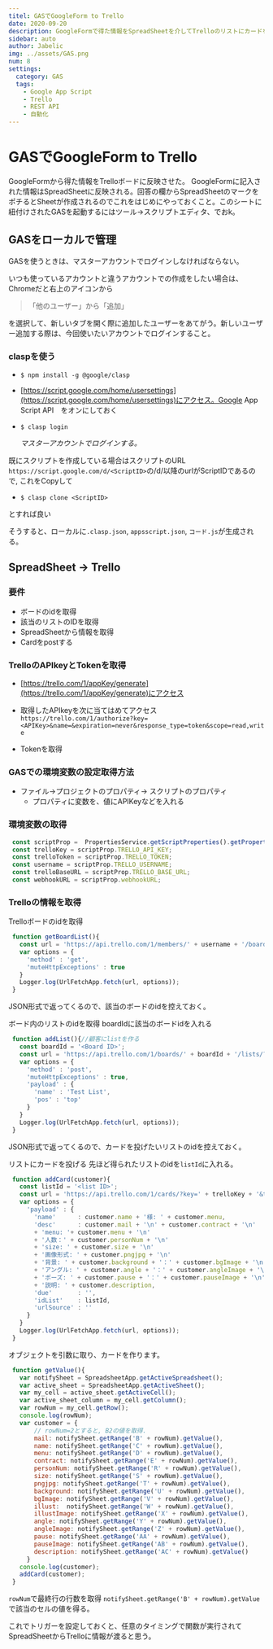 ```yaml
---
titel: GASでGoogleForm to Trello
date: 2020-09-20
description: GoogleFormで得た情報をSpreadSheetを介してTrelloのリストにカードを生成する。
sidebar: auto
author: Jabelic
img: ../assets/GAS.png
num: 8
settings:
  category: GAS
  tags:
    - Google App Script
    - Trello
    - REST API
    - 自動化
---
```



# GASでGoogleForm to Trello
GoogleFormから得た情報をTrelloボードに反映させた。
GoogleFormに記入された情報はSpreadSheetに反映される。回答の欄からSpreadSheetのマークをポチるとSheetが作成されるのでこれをはじめにやっておくこと。このシートに紐付けされたGASを起動するにはツール→スクリプトエディタ、でおk。


## GASをローカルで管理

GASを使うときは、マスターアカウントでログインしなければならない。

いつも使っているアカウントと違うアカウントでの作成をしたい場合は、Chromeだと右上のアイコンから

>「他のユーザー」から「追加」

を選択して、新しいタブを開く際に追加したユーザーをあてがう。新しいユーザー追加する際は、今回使いたいアカウントでログインすること。


### claspを使う
- `$ npm install -g @google/clasp`

- [https://script.google.com/home/usersettings](https://script.google.com/home/usersettings)にアクセス。Google App Script API　をオンにしておく

- `$ clasp login`

     _マスターアカウントでログインする。_

既にスクリプトを作成している場合はスクリプトのURL　`https://script.google.com/d/<ScriptID>`の/d/以降のurlがScriptIDであるので, これをCopyして

- `$ clasp clone <ScriptID>`

とすれば良い

そうすると、ローカルに`.clasp.json`, `appsscript.json`, `コード.js`が生成される。


## SpreadSheet -> Trello

### 要件
- ボードのidを取得
- 該当のリストのIDを取得
- SpreadSheetから情報を取得
- Cardをpostする

### TrelloのAPIkeyとTokenを取得

- [https://trello.com/1/appKey/generate](https://trello.com/1/appKey/generate)にアクセス
 
- 取得したAPIkeyを次に当てはめてアクセス
`https://trello.com/1/authorize?key=<APIKey>&name=&expiration=never&response_type=token&scope=read,write`

- Tokenを取得

### GASでの環境変数の設定取得方法

- ファイル→プロジェクトのプロパティ→ スクリプトのプロパティ
    - プロパティに変数を、値にAPIKeyなどを入れる

### 環境変数の取得


```js
 const scriptProp =  PropertiesService.getScriptProperties().getProperties();
 const trelloKey = scriptProp.TRELLO_API_KEY;
 const trelloToken = scriptProp.TRELLO_TOKEN;
 const username = scriptProp.TRELLO_USERNAME;
 const trelloBaseURL = scriptProp.TRELLO_BASE_URL;
 const webhookURL = scriptProp.webhookURL;
```


### Trelloの情報を取得

Trelloボードのidを取得

```js
 function getBoardList(){
   const url = 'https://api.trello.com/1/members/' + username + '/boards?key=' + trelloKey + '&token=' + trelloToken + '&fields=name';
   var options = {
     'method' : 'get',
     'muteHttpExceptions' : true
   }
   Logger.log(UrlFetchApp.fetch(url, options));
 }
```

JSON形式で返ってくるので、該当のボードのidを控えておく。

ボード内のリストのidを取得
 boardIdに該当のボードidを入れる

```js
 function addList(){//顧客にlistを作る
   const boardId = '<Board ID>';
   const url = 'https://api.trello.com/1/boards/' + boardId + '/lists/?key=' + trelloKey + '&token=' + trelloToken;
   var options = {
     'method' : 'post',
     'muteHttpExceptions' : true,
     'payload' : {
       'name' : 'Test List',
       'pos' : 'top'
     }
   }
   Logger.log(UrlFetchApp.fetch(url, options));
 }
```


JSON形式で返ってくるので、カードを投げたいリストのidを控えておく。


リストにカードを投げる
 先ほど得られたリストのidを`listId`に入れる。

```js
 function addCard(customer){
   const listId = '<list ID>';
   const url = 'https://api.trello.com/1/cards/?key=' + trelloKey + '&token=' + trelloToken;
   var options = {
     'payload' : {
       'name'      : customer.name + '様: ' + customer.menu,
       'desc'      : customer.mail + '\n' + customer.contract + '\n'
       + 'menu: '+ customer.menu + '\n'
       + '人数：' + customer.personNum + '\n'
       + 'size: ' + customer.size + '\n'
       + '画像形式: ' + customer.pngjpg + '\n'
       + '背景: ' + customer.background + '：' + customer.bgImage + '\n'
       + 'アングル: ' + customer.angle + '：' + customer.angleImage + '\n'
       + 'ポーズ: ' + customer.pause + '：' + customer.pauseImage + '\n'
       + '説明: ' + customer.description,
       'due'       : '',
       'idList'    : listId,
       'urlSource' : ''
     }
   }
   Logger.log(UrlFetchApp.fetch(url, options));
 }
```

オブジェクトを引数に取り、カードを作ります。

```js
 function getValue(){  
   var notifySheet = SpreadsheetApp.getActiveSpreadsheet();
   var active_sheet = SpreadsheetApp.getActiveSheet();
   var my_cell = active_sheet.getActiveCell();
   var active_sheet_column = my_cell.getColumn();
   var rowNum = my_cell.getRow();
   console.log(rowNum);
   var customer = {
       // rowNum=2とすると, B2の値を取得.
       mail: notifySheet.getRange('B' + rowNum).getValue(),
       name: notifySheet.getRange('C' + rowNum).getValue(),
       menu: notifySheet.getRange('D' + rowNum).getValue(),
       contract: notifySheet.getRange('E' + rowNum).getValue(),
       personNum: notifySheet.getRange('R' + rowNum).getValue(),
       size: notifySheet.getRange('S' + rowNum).getValue(),
       pngjpg: notifySheet.getRange('T' + rowNum).getValue(),
       background: notifySheet.getRange('U' + rowNum).getValue(),
       bgImage: notifySheet.getRange('V' + rowNum).getValue(),
       illust:  notifySheet.getRange('W' + rowNum).getValue(),
       illustImage: notifySheet.getRange('X' + rowNum).getValue(),
       angle: notifySheet.getRange('Y' + rowNum).getValue(),
       angleImage: notifySheet.getRange('Z' + rowNum).getValue(),
       pause: notifySheet.getRange('AA' + rowNum).getValue(),
       pauseImage: notifySheet.getRange('AB' + rowNum).getValue(),
       description: notifySheet.getRange('AC' + rowNum).getValue()
     }
   console.log(customer);
   addCard(customer);
 }
```

`rowNum`で最終行の行数を取得
`notifySheet.getRange('B' + rowNum).getValue`で該当のセルの値を得る。

これでトリガーを設定しておくと、任意のタイミングで関数が実行されてSpreadSheetからTrelloに情報が渡ると思う。



